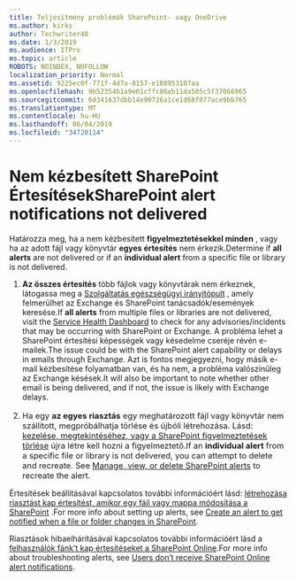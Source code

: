 ```yaml
---
title: Teljesítmény problémák SharePoint- vagy OneDrive
ms.author: kirks
author: Techwriter40
ms.date: 1/3/2019
ms.audience: ITPro
ms.topic: article
ROBOTS: NOINDEX, NOFOLLOW
localization_priority: Normal
ms.assetid: 9225ec0f-771f-4d7a-8157-e188953107aa
ms.openlocfilehash: 9b52354b1a9e01cffc86eb11da505c5f37066965
ms.sourcegitcommit: 6d341637dbb14e90726a1ce1d68f077ace9bb765
ms.translationtype: MT
ms.contentlocale: hu-HU
ms.lasthandoff: 06/04/2019
ms.locfileid: "34720114"
---
```

# <a name="sharepoint-alert-notifications-not-delivered"></a><span data-ttu-id="990e9-102">Nem kézbesített SharePoint Értesítések</span><span class="sxs-lookup"><span data-stu-id="990e9-102">SharePoint alert notifications not delivered</span></span> 

<p style="mso-margin-top-alt: auto; mso-margin-bottom-alt: auto; line-height: normal;"><span data-ttu-id="990e9-103"><span style="mso-fareast-font-family: 'Times New Roman'; mso-bidi-font-family: Calibri; mso-bidi-theme-font: minor-latin;">Határozza meg, ha a nem kézbesített <strong>figyelmeztetésekkel minden</strong> , vagy ha az adott fájl vagy könyvtár <strong>egyes értesítés</strong> nem érkezik.</span></span><span class="sxs-lookup"><span data-stu-id="990e9-103"><span style="mso-fareast-font-family: 'Times New Roman'; mso-bidi-font-family: Calibri; mso-bidi-theme-font: minor-latin;">Determine if <strong>all alerts</strong> are not delivered or if an <strong>individual alert</strong> from a specific file or library is not delivered.</span></span></span></p> <ol> <li><span data-ttu-id="990e9-104"><span style="mso-fareast-font-family: 'Times New Roman'; mso-bidi-font-family: Calibri; mso-bidi-theme-font: minor-latin;"><strong style="mso-bidi-font-weight: normal;">Az összes értesítés</strong> több fájlok vagy könyvtárak nem érkeznek, látogassa meg a <a href="https://admin.microsoft.com/AdminPortal/Home#/servicehealth">Szolgáltatás egészségügyi irányítópult</a> , amely felmerülhet az Exchange és SharePoint tanácsadók/események keresése.</span><span class="sxs-lookup"><span data-stu-id="990e9-104"><span style="mso-fareast-font-family: 'Times New Roman'; mso-bidi-font-family: Calibri; mso-bidi-theme-font: minor-latin;">If <strong style="mso-bidi-font-weight: normal;">all alerts</strong> from multiple files or libraries are not delivered, visit the <a href="https://admin.microsoft.com/AdminPortal/Home#/servicehealth">Service Health Dashboard</a> to check for any advisories/incidents that may be occurring with SharePoint or Exchange.</span></span> <span data-ttu-id="990e9-105">A probléma lehet a SharePoint értesítési képességek vagy késedelme cseréje révén e-mailek.</span><span class="sxs-lookup"><span data-stu-id="990e9-105">The issue could be with the SharePoint alert capability or delays in emails through Exchange.</span></span> <span data-ttu-id="990e9-106">Azt is fontos megjegyezni, hogy másik e-mail kézbesítése folyamatban van, és ha nem, a probléma valószínűleg az Exchange késések.</span><span class="sxs-lookup"><span data-stu-id="990e9-106">It will also be important to note whether other email is being delivered, and if not, the issue is likely with Exchange delays.</span></span> <br /><br /></span></li> <li style="line-height: normal; font-size: 11pt; font-style: normal; font-weight: 400;"><span data-ttu-id="990e9-107"><span style="mso-bidi-font-family: Calibri; mso-bidi-theme-font: minor-latin;">Ha egy</span> <strong><span style="mso-fareast-font-family: 'Times New Roman'; mso-bidi-font-family: Calibri; mso-bidi-theme-font: minor-latin;">az egyes riasztás</span></strong> <span style="mso-fareast-font-family: 'Times New Roman'; mso-bidi-font-family: Calibri; mso-bidi-theme-font: minor-latin;">egy meghatározott fájl vagy könyvtár nem szállított, megpróbálhatja törlése és újbóli létrehozása. Lásd:</span> <span style="mso-bidi-font-family: Calibri; mso-bidi-theme-font: minor-latin;"> <a href="https://support.office.com/en-us/article/manage-view-or-delete-sharepoint-alerts-99dfb19c-9a90-4a8c-aba1-aa8c8afb0de2#ID0EAADAAA=Online">kezelése, megtekintéséhez, vagy a SharePoint figyelmeztetések törlése</a> újra létre kell hozni a figyelmeztető.</span></span><span class="sxs-lookup"><span data-stu-id="990e9-107"><span style="mso-bidi-font-family: Calibri; mso-bidi-theme-font: minor-latin;">If an </span><strong><span style="mso-fareast-font-family: 'Times New Roman'; mso-bidi-font-family: Calibri; mso-bidi-theme-font: minor-latin;">individual alert</span></strong><span style="mso-fareast-font-family: 'Times New Roman'; mso-bidi-font-family: Calibri; mso-bidi-theme-font: minor-latin;"> from a specific file or library is not delivered, you can attempt to delete and recreate. See</span><span style="mso-bidi-font-family: Calibri; mso-bidi-theme-font: minor-latin;"> <a href="https://support.office.com/en-us/article/manage-view-or-delete-sharepoint-alerts-99dfb19c-9a90-4a8c-aba1-aa8c8afb0de2#ID0EAADAAA=Online">Manage, view, or delete SharePoint alerts</a> to recreate the alert. </span></span></span></li> </ol> <p style="mso-margin-top-alt: auto; mso-margin-bottom-alt: auto; line-height: normal;"><span data-ttu-id="990e9-108"><span style="mso-bidi-font-family: Calibri; mso-bidi-theme-font: minor-latin;">Értesítések beállításával kapcsolatos további információért lásd: <a href="https://support.office.com/en-us/article/create-an-alert-to-get-notified-when-a-file-or-folder-changes-in-sharepoint-e5a79e7b-a146-46da-a9ef-d65409ba8918">létrehozása riasztást kap értesítést, amikor egy fájl vagy mappa módosítása a SharePoint</a> <span style="color: #333333;">.</span></span></span><span class="sxs-lookup"><span data-stu-id="990e9-108"><span style="mso-bidi-font-family: Calibri; mso-bidi-theme-font: minor-latin;">For more info about setting up alerts, see <span style="color: #333333;"><a href="https://support.office.com/en-us/article/create-an-alert-to-get-notified-when-a-file-or-folder-changes-in-sharepoint-e5a79e7b-a146-46da-a9ef-d65409ba8918">Create an alert to get notified when a file or folder changes in SharePoint</a>. </span></span></span></span></p> <p style="mso-margin-top-alt: auto; mso-margin-bottom-alt: auto; line-height: normal;"><span data-ttu-id="990e9-109"><span style="mso-bidi-font-family: Calibri; mso-bidi-theme-font: minor-latin;">Riasztások hibaelhárításával kapcsolatos további információért lásd a <a href="https://support.office.com/en-us/article/users-don-t-receive-sharepoint-online-alert-notifications-14fc22dd-e873-482c-844d-f67ad41313f1">felhasználók fánk&rsquo;t kap értesítéseket a SharePoint Online</a>.</span></span><span class="sxs-lookup"><span data-stu-id="990e9-109"><span style="mso-bidi-font-family: Calibri; mso-bidi-theme-font: minor-latin;">For more info about troubleshooting alerts, see <a href="https://support.office.com/en-us/article/users-don-t-receive-sharepoint-online-alert-notifications-14fc22dd-e873-482c-844d-f67ad41313f1">Users don&rsquo;t receive SharePoint Online alert notifications</a>. </span></span></span></p> <p>&nbsp;</p>



